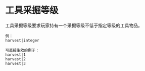 # 工具采掘等级

工具采掘等级要求玩家持有一个采掘等级不低于指定等级的工具物品。

    例：
    harvest|integer
    
    可直接生效的例子：
    harvest|1
    harvest|2
    harvest|3